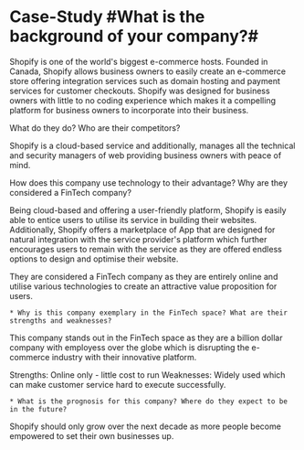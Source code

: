 # Case-Study #What is the background of your company?# 

Shopify is one of the world's biggest e-commerce hosts. Founded in Canada, Shopify allows business owners to easily create an e-commerce store offering integration services such as domain hosting and payment services for customer checkouts. Shopify was designed for business owners with little to no coding experience which makes it a compelling platform for business owners to incorporate into their business. 


What do they do? Who are their competitors?

Shopify is a cloud-based service and additionally, manages all the technical and security managers of web providing business owners with peace of mind.


 How does this company use technology to their advantage? Why are they considered a FinTech company?

Being cloud-based and offering a user-friendly platform, Shopify is easily able to entice users to utilise its service in building their websites. Additionally, Shopify offers a marketplace of App that are designed for natural integration with the service provider's platform which further encourages users to remain with the service as they are offered endless options to design and optimise their website. 

They are considered a FinTech company as they are entirely online and utilise various technologies to create an attractive value proposition for users. 

    * Why is this company exemplary in the FinTech space? What are their strengths and weaknesses?

This company stands out in the FinTech space as they are a billion dollar company with employess over the globe which is disrupting the e-commerce industry with their innovative platform. 

Strengths: Online only - little cost to run 
Weaknesses: Widely used which can make customer service hard to execute successfully. 


    * What is the prognosis for this company? Where do they expect to be in the future?

Shopify should only grow over the next decade as more people become empowered to set their own businesses up. 
